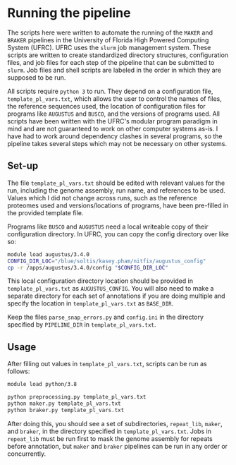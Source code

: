 # Running the pipeline
The scripts here were written to automate the running of the `MAKER` and `BRAKER` pipelines in the University of Florida High Powered Computing System (UFRC). UFRC uses the `slurm` job management system. These scripts are written to create standardized directory structures, configuration files, and job files for each step of the pipeline that can be submitted to `slurm`. Job files and shell scripts are labeled in the order in which they are supposed to be run.

All scripts require `python 3` to run. They depend on a configuration file, `template_pl_vars.txt`, which allows the user to control the names of files, the reference sequences used, the location of configuration files for programs like `AUGUSTUS` and `BUSCO`, and the versions of programs used. All scripts have been written with the UFRC's modular program paradigm in mind and are not guaranteed to work on other computer systems as-is. I have had to work around dependency clashes in several programs, so the pipeline takes several steps which may not be necessary on other systems. 

## Set-up
The file `template_pl_vars.txt` should be edited with relevant values for the run, including the genome assembly, run name, and references to be used. Values which I did not change across runs, such as the reference proteomes used and versions/locations of programs, have been pre-filled in the provided template file.

Programs like `BUSCO` and `AUGUSTUS` need a local writeable copy of their configuration directory. In UFRC, you can copy the config directory over like so:

```bash
module load augustus/3.4.0
CONFIG_DIR_LOC="/blue/soltis/kasey.pham/nitfix/augustus_config"
cp -r /apps/augustus/3.4.0/config "$CONFIG_DIR_LOC"
```

This local configuration directory location should be provided in `template_pl_vars.txt` as `AUGUSTUS_CONFIG`. You will also need to make a separate directory for each set of annotations if you are doing multiple and specify the location in `template_pl_vars.txt` as `BASE_DIR`.

Keep the files `parse_snap_errors.py` and `config.ini` in the directory specified by `PIPELINE_DIR` in `template_pl_vars.txt`.

## Usage
After filling out values in `template_pl_vars.txt`, scripts can be run as follows:

```bash
module load python/3.8

python preprocessing.py template_pl_vars.txt
python maker.py template_pl_vars.txt
python braker.py template_pl_vars.txt
```

After doing this, you should see a set of subdirectories, `repeat_lib`, `maker`, and `braker`, in the directory specified  in `template_pl_vars.txt`. Jobs in `repeat_lib` must be run first to mask the genome assembly for repeats before annotation, but `maker` and `braker` pipelines can be run in any order or concurrently.